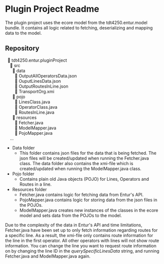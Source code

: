# Plugin Project Readme
The plugin project uses the ecore model from the tdt4250.entur.model bundle. It contains all logic related to fetching, deserializing and mapping data to the model.

## Repository
&nbsp; :file_folder: tdt4250.entur.pluginProject  <br/>
&nbsp; &nbsp; :file_folder: src <br/>
&nbsp; &nbsp; &nbsp; :file_folder: data <br/>
&nbsp; &nbsp; &nbsp; &nbsp; :page_facing_up: OutputAllOperatorsData.json <br/>
&nbsp; &nbsp; &nbsp; &nbsp; :page_facing_up: OuputLinesData.json <br/>
&nbsp; &nbsp; &nbsp; &nbsp; :page_facing_up: OutputRoutesInLine.json <br/>
&nbsp; &nbsp; &nbsp; &nbsp; :page_facing_up: TransportOrg.xmi <br/>
&nbsp; &nbsp; &nbsp; :file_folder: pojo <br/>
&nbsp; &nbsp; &nbsp; &nbsp; :page_facing_up: LinesClass.java <br/>
&nbsp; &nbsp; &nbsp; &nbsp; :page_facing_up: OperatorClass.java <br/>
&nbsp; &nbsp; &nbsp; &nbsp; :page_facing_up: RoutesInLine.java <br/>
&nbsp; &nbsp; &nbsp; :file_folder: resources <br/>
&nbsp; &nbsp; &nbsp; &nbsp; :page_facing_up: Fetcher.java <br/>
&nbsp; &nbsp; &nbsp; &nbsp; :page_facing_up: ModelMapper.java <br/>
&nbsp; &nbsp; &nbsp; &nbsp; :page_facing_up: PojoMapper.java <br/>
&nbsp; &nbsp; ... <br/>


- Data folder
    - This folder contains json files for the data that is being fetched. The json files will be created/updated when running the Fetcher.java class. The data folder also contains the xmi-file which is created/updated when running the ModelMapper.java class.
- Pojo folder
    - Contains plain old Java objects (POJO) for Lines, Operators and Routes in a line.
- Resources folder
    - Fetcher.java contains logic for fetching data from Entur's API.
    - PojoMapper.java contains logic for storing data from the json files in the POJOs.
    - ModelMapper.java creates new instances of the classes in the ecore model and sets data from the POJOs to the model.

Due to the complexity of the data in Entur's API and time limitations, Fetcher.java have been set up to only fetch information regarding routes for a specific line. As a result, the xmi-file only contains route information for the line in the first operator. All other operators with lines will not show route information. You can change the line you want to request route information on by changing the line ID in the *querySpecificLinesData* string, and running Fetcher.java and ModelMapper.java again. 
